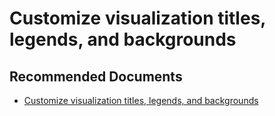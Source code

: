   <properties
	pageTitle="customize visualization title, background, and legend"
	description="customize visualization title, background, and legend"
	service="microsoft.PowerBIDedicated"
	resource="capacities"
	authors="pjfreitas"
	ms.author="pfreitas"	
	displayOrder="840"
	selfHelpType="generic"
	supportTopicIds="32628087"
	productPesIds="16334"
	cloudEnvironments="public, MoonCake, fairfax" 
	articleId="43d747f8-5f28-d214-c611-8a62effa4bb4"
	ownershipId="ASEP_ContentService_Placeholder"
/>

# Customize visualization titles, legends, and backgrounds

## **Recommended Documents**

* [Customize visualization titles, legends, and backgrounds](https://docs.microsoft.com/power-bi/visuals/power-bi-visualization-customize-title-background-and-legend)
